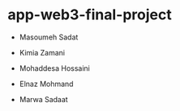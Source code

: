 
# app-web3-final-project 




- Masoumeh Sadat





 - Kimia Zamani




- Mohaddesa Hossaini

 
- Elnaz Mohmand
- Marwa Sadaat



